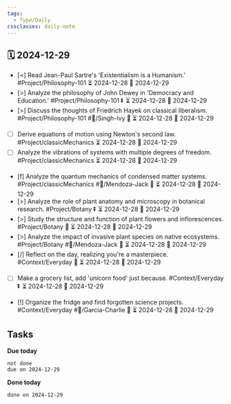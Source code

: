 ```yaml
---
tags:
  - Type/Daily
cssclasses: daily-note
---
```


## 🗓️ 2024-12-29

- [<] Read Jean-Paul Sartre's 'Existentialism is a Humanism.' #Project/Philosophy-101 ⏳ 2024-12-28 📅 2024-12-29
- [>] Analyze the philosophy of John Dewey in 'Democracy and Education.' #Project/Philosophy-101 ⏬ ⏳ 2024-12-28 📅 2024-12-29
- [>] Discuss the thoughts of Friedrich Hayek on classical liberalism. #Project/Philosophy-101 #👤/Singh-Ivy 🔼 ⏳ 2024-12-28 📅 2024-12-29
- [ ] Derive equations of motion using Newton's second law. #Project/classicMechanics ⏳ 2024-12-28 📅 2024-12-29
- [ ] Analyze the vibrations of systems with multiple degrees of freedom. #Project/classicMechanics ⏳ 2024-12-28 📅 2024-12-29
- [f] Analyze the quantum mechanics of condensed matter systems. #Project/classicMechanics #👤/Mendoza-Jack 🔼 ⏳ 2024-12-28 📅 2024-12-29
- [>] Analyze the role of plant anatomy and microscopy in botanical research. #Project/Botany ⏬ ⏳ 2024-12-28 📅 2024-12-29
- [>] Study the structure and function of plant flowers and inflorescences. #Project/Botany 🔺 ⏳ 2024-12-28 📅 2024-12-29
- [>] Analyze the impact of invasive plant species on native ecosystems. #Project/Botany #👤/Mendoza-Jack 🔽 ⏳ 2024-12-28 📅 2024-12-29
- [/] Reflect on the day, realizing you're a masterpiece. #Context/Everyday 🔽 ⏳ 2024-12-28 📅 2024-12-29
- [ ] Make a grocery list, add 'unicorn food' just because. #Context/Everyday ⏬ ⏳ 2024-12-28 📅 2024-12-29
- [!] Organize the fridge and find forgotten science projects. #Context/Everyday #👤/Garcia-Charlie 🔼 ⏳ 2024-12-28 📅 2024-12-29

## Tasks

**Due today**

```tasks
not done
due on 2024-12-29
```

**Done today**

```tasks
done on 2024-12-29
```
            